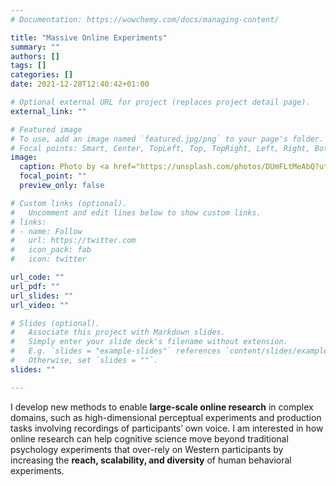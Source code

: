 ```yaml
---
# Documentation: https://wowchemy.com/docs/managing-content/

title: "Massive Online Experiments"
summary: ""
authors: []
tags: []
categories: []
date: 2021-12-28T12:40:42+01:00

# Optional external URL for project (replaces project detail page).
external_link: ""

# Featured image
# To use, add an image named `featured.jpg/png` to your page's folder.
# Focal points: Smart, Center, TopLeft, Top, TopRight, Left, Right, BottomLeft, Bottom, BottomRight.
image:
  caption: Photo by <a href="https://unsplash.com/photos/DUmFLtMeAbQ?utm_source=unsplash&utm_medium=referral&utm_content=creditShareLink">Avel Chuklanov</a> on <a href="https://unsplash.com/?utm_source=unsplash&utm_medium=referral&utm_content=creditCopyText">Unsplash</a>
  focal_point: ""
  preview_only: false

# Custom links (optional).
#   Uncomment and edit lines below to show custom links.
# links:
# - name: Follow
#   url: https://twitter.com
#   icon_pack: fab
#   icon: twitter

url_code: ""
url_pdf: ""
url_slides: ""
url_video: ""

# Slides (optional).
#   Associate this project with Markdown slides.
#   Simply enter your slide deck's filename without extension.
#   E.g. `slides = "example-slides"` references `content/slides/example-slides.md`.
#   Otherwise, set `slides = ""`.
slides: ""

---
```


I develop new methods to enable **large-scale online research** in complex domains, such as high-dimensional perceptual experiments and production tasks involving recordings of participants’ own voice. I am interested in how online research can help cognitive science move beyond traditional psychology experiments that over-rely on Western participants by increasing the **reach, scalability, and diversity** of human behavioral experiments.

